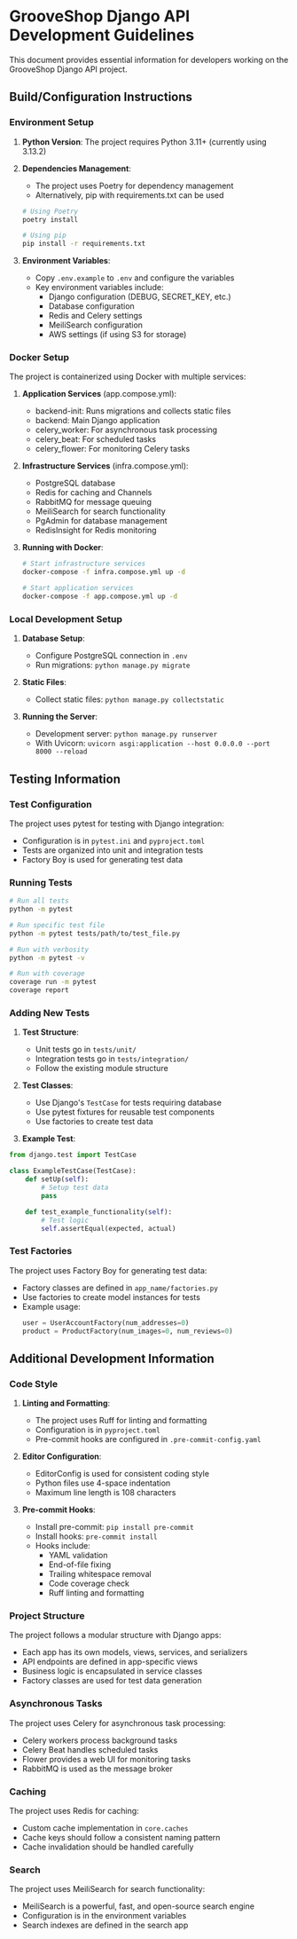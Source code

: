# GrooveShop Django API Development Guidelines

This document provides essential information for developers working on the GrooveShop Django API project.

## Build/Configuration Instructions

### Environment Setup

1. **Python Version**: The project requires Python 3.11+ (currently using 3.13.2)

2. **Dependencies Management**:
   - The project uses Poetry for dependency management
   - Alternatively, pip with requirements.txt can be used

   ```bash
   # Using Poetry
   poetry install

   # Using pip
   pip install -r requirements.txt
   ```

3. **Environment Variables**:
   - Copy `.env.example` to `.env` and configure the variables
   - Key environment variables include:
     - Django configuration (DEBUG, SECRET_KEY, etc.)
     - Database configuration
     - Redis and Celery settings
     - MeiliSearch configuration
     - AWS settings (if using S3 for storage)

### Docker Setup

The project is containerized using Docker with multiple services:

1. **Application Services** (app.compose.yml):
   - backend-init: Runs migrations and collects static files
   - backend: Main Django application
   - celery_worker: For asynchronous task processing
   - celery_beat: For scheduled tasks
   - celery_flower: For monitoring Celery tasks

2. **Infrastructure Services** (infra.compose.yml):
   - PostgreSQL database
   - Redis for caching and Channels
   - RabbitMQ for message queuing
   - MeiliSearch for search functionality
   - PgAdmin for database management
   - RedisInsight for Redis monitoring

3. **Running with Docker**:
   ```bash
   # Start infrastructure services
   docker-compose -f infra.compose.yml up -d

   # Start application services
   docker-compose -f app.compose.yml up -d
   ```

### Local Development Setup

1. **Database Setup**:
   - Configure PostgreSQL connection in `.env`
   - Run migrations: `python manage.py migrate`

2. **Static Files**:
   - Collect static files: `python manage.py collectstatic`

3. **Running the Server**:
   - Development server: `python manage.py runserver`
   - With Uvicorn: `uvicorn asgi:application --host 0.0.0.0 --port 8000 --reload`

## Testing Information

### Test Configuration

The project uses pytest for testing with Django integration:

- Configuration is in `pytest.ini` and `pyproject.toml`
- Tests are organized into unit and integration tests
- Factory Boy is used for generating test data

### Running Tests

```bash
# Run all tests
python -m pytest

# Run specific test file
python -m pytest tests/path/to/test_file.py

# Run with verbosity
python -m pytest -v

# Run with coverage
coverage run -m pytest
coverage report
```

### Adding New Tests

1. **Test Structure**:
   - Unit tests go in `tests/unit/`
   - Integration tests go in `tests/integration/`
   - Follow the existing module structure

2. **Test Classes**:
   - Use Django's `TestCase` for tests requiring database
   - Use pytest fixtures for reusable test components
   - Use factories to create test data

3. **Example Test**:

```python
from django.test import TestCase

class ExampleTestCase(TestCase):
    def setUp(self):
        # Setup test data
        pass

    def test_example_functionality(self):
        # Test logic
        self.assertEqual(expected, actual)
```

### Test Factories

The project uses Factory Boy for generating test data:

- Factory classes are defined in `app_name/factories.py`
- Use factories to create model instances for tests
- Example usage:
  ```python
  user = UserAccountFactory(num_addresses=0)
  product = ProductFactory(num_images=0, num_reviews=0)
  ```

## Additional Development Information

### Code Style

1. **Linting and Formatting**:
   - The project uses Ruff for linting and formatting
   - Configuration is in `pyproject.toml`
   - Pre-commit hooks are configured in `.pre-commit-config.yaml`

2. **Editor Configuration**:
   - EditorConfig is used for consistent coding style
   - Python files use 4-space indentation
   - Maximum line length is 108 characters

3. **Pre-commit Hooks**:
   - Install pre-commit: `pip install pre-commit`
   - Install hooks: `pre-commit install`
   - Hooks include:
     - YAML validation
     - End-of-file fixing
     - Trailing whitespace removal
     - Code coverage check
     - Ruff linting and formatting

### Project Structure

The project follows a modular structure with Django apps:

- Each app has its own models, views, services, and serializers
- API endpoints are defined in app-specific views
- Business logic is encapsulated in service classes
- Factory classes are used for test data generation

### Asynchronous Tasks

The project uses Celery for asynchronous task processing:

- Celery workers process background tasks
- Celery Beat handles scheduled tasks
- Flower provides a web UI for monitoring tasks
- RabbitMQ is used as the message broker

### Caching

The project uses Redis for caching:

- Custom cache implementation in `core.caches`
- Cache keys should follow a consistent naming pattern
- Cache invalidation should be handled carefully

### Search

The project uses MeiliSearch for search functionality:

- MeiliSearch is a powerful, fast, and open-source search engine
- Configuration is in the environment variables
- Search indexes are defined in the search app